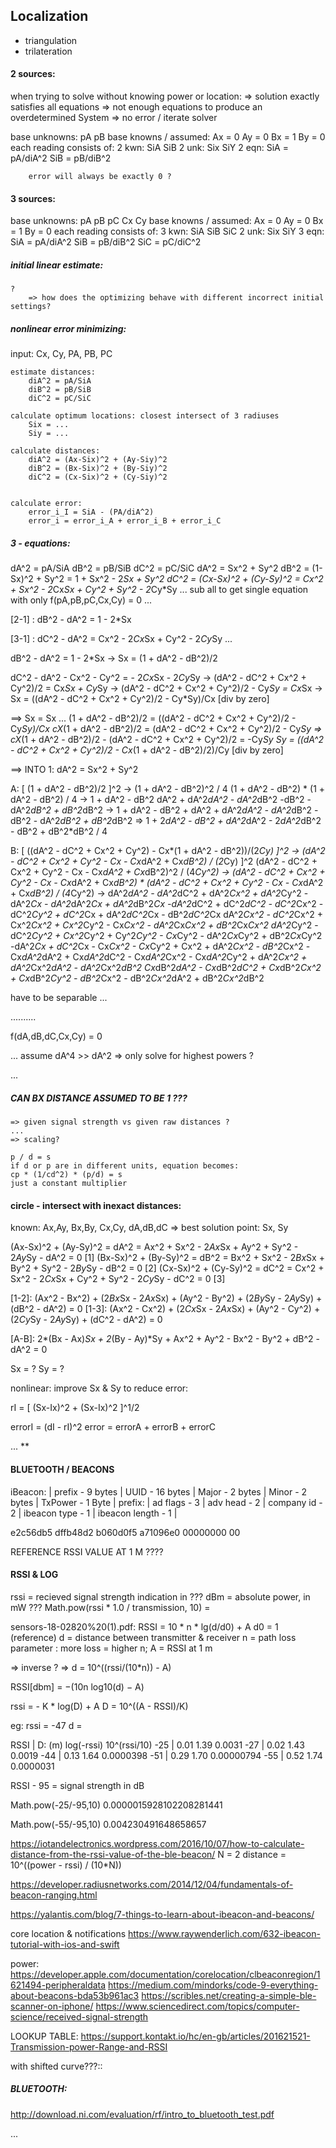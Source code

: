 ## Localization
- triangulation
- trilateration



#### 2 sources:
when trying to solve without knowing power or location:
	=> solution exactly satisfies all equations
	=> not enough equations to produce an overdetermined System
		=> no error / iterate solver

base unknowns:
	pA
	pB
base knowns / assumed:
	Ax = 0
	Ay = 0
	Bx = 1
	By = 0
each reading consists of:
	2 kwn:
		SiA
		SiB
	2 unk:
		Six
		SiY
	2 eqn:
		SiA = pA/diA^2
		SiB = pB/diB^2


		error will always be exactly 0 ?







#### 3 sources:
base unknowns:
	pA
	pB
	pC
	Cx
	Cy
base knowns / assumed:
	Ax = 0
	Ay = 0
	Bx = 1
	By = 0
each reading consists of:
	3 kwn:
		SiA
		SiB
		SiC
	2 unk:
		Six
		SiY
	3 eqn:
		SiA = pA/diA^2
		SiB = pB/diB^2
		SiC = pC/diC^2



##### initial linear estimate:
	?
		=> how does the optimizing behave with different incorrect initial settings?

##### nonlinear error minimizing:
input: Cx, Cy, PA, PB, PC

	estimate distances:
		diA^2 = pA/SiA
		diB^2 = pB/SiB
		diC^2 = pC/SiC

	calculate optimum locations: closest intersect of 3 radiuses
		Six = ...
		Siy = ...

	calculate distances:
		diA^2 = (Ax-Six)^2 + (Ay-Siy)^2
		diB^2 = (Bx-Six)^2 + (By-Siy)^2
		diC^2 = (Cx-Six)^2 + (Cy-Siy)^2


	calculate error:
		error_i_I = SiA - (PA/diA^2)
		error_i = error_i_A + error_i_B + error_i_C


##### 3 - equations:
dA^2 = pA/SiA
dB^2 = pB/SiB
dC^2 = pC/SiC
dA^2 = Sx^2 + Sy^2
dB^2 = (1-Sx)^2 + Sy^2 = 1 + Sx^2 - 2*Sx  +  Sy^2
dC^2 = (Cx-Sx)^2 + (Cy-Sy)^2 = Cx^2 + Sx^2 - 2*Cx*Sx  +  Cy^2 + Sy^2 - 2*Cy*Sy
...
sub all to get single equation with only f(pA,pB,pC,Cx,Cy) = 0
...

[2-1] :
dB^2 - dA^2 = 1 - 2*Sx

[3-1] :
dC^2 - dA^2 = Cx^2 - 2*Cx*Sx  +  Cy^2 - 2*Cy*Sy
...

dB^2 - dA^2 = 1 - 2*Sx
->
Sx = (1 + dA^2 - dB^2)/2

dC^2 - dA^2 - Cx^2 - Cy^2 = - 2*Cx*Sx - 2*Cy*Sy
->
(dA^2 - dC^2 + Cx^2 + Cy^2)/2 = Cx*Sx + Cy*Sy
->
(dA^2 - dC^2 + Cx^2 + Cy^2)/2 - Cy*Sy = Cx*Sx
->
Sx = ((dA^2 - dC^2 + Cx^2 + Cy^2)/2 - Cy*Sy)/Cx							[div by zero]

==> Sx = Sx ...
(1 + dA^2 - dB^2)/2 = ((dA^2 - dC^2 + Cx^2 + Cy^2)/2 - Cy*Sy)/Cx
cX*(1 + dA^2 - dB^2)/2 = (dA^2 - dC^2 + Cx^2 + Cy^2)/2 - Cy*Sy
=>
cX*(1 + dA^2 - dB^2)/2 - (dA^2 - dC^2 + Cx^2 + Cy^2)/2 = -Cy*Sy
Sy = ((dA^2 - dC^2 + Cx^2 + Cy^2)/2 - Cx*(1 + dA^2 - dB^2)/2)/Cy		[div by zero]

==> INTO 1:
dA^2 = Sx^2 + Sy^2

A: [ (1 + dA^2 - dB^2)/2 ]^2
->
	(1 + dA^2 - dB^2)^2 / 4
	(1 + dA^2 - dB^2) * (1 + dA^2 - dB^2) / 4
		->
		1 + dA^2 - dB^2
		dA^2 + dA^2*dA^2 - dA^2*dB^2
		-dB^2 - dA^2*dB^2 + dB^2*dB^2
		->
		1 + dA^2 - dB^2 + dA^2 + dA^2*dA^2 - dA^2*dB^2 - dB^2 - dA^2*dB^2 + dB^2*dB^2
		=>
		1 + 2*dA^2 - dB^2 + dA^2*dA^2 - 2*dA^2*dB^2 - dB^2 + dB^2*dB^2
		/ 4





B: [ ((dA^2 - dC^2 + Cx^2 + Cy^2) - Cx*(1 + dA^2 - dB^2))/(2*Cy) ]^2
->
	(dA^2 - dC^2 + Cx^2 + Cy^2 - Cx - Cx*dA^2 + Cx*dB^2) / (2*Cy) ]^2
	(dA^2 - dC^2 + Cx^2 + Cy^2 - Cx - Cx*dA^2 + Cx*dB^2)^2 / (4*Cy^2)
	->
	(dA^2 - dC^2 + Cx^2 + Cy^2 - Cx - Cx*dA^2 + Cx*dB^2) * (dA^2 - dC^2 + Cx^2 + Cy^2 - Cx - Cx*dA^2 + Cx*dB^2) / (4*Cy^2)
		->
		dA^2*dA^2 - dA^2*dC^2 + dA^2*Cx^2 + dA^2*Cy^2 - dA^2*Cx - dA^2*dA^2*Cx + dA^2*dB^2*Cx
		-dA^2*dC^2 + dC^2*dC^2 - dC^2*Cx^2 - dC^2*Cy^2 + dC^2*Cx + dA^2*dC^2*Cx - dB^2*dC^2*Cx
		dA^2*Cx^2 - dC^2*Cx^2 + Cx^2*Cx^2 + Cx^2*Cy^2 - Cx*Cx^2 - dA^2*Cx*Cx^2 + dB^2*Cx*Cx^2
		dA^2*Cy^2 - dC^2*Cy^2 + Cx^2*Cy^2 + Cy^2*Cy^2 - Cx*Cy^2 - dA^2*Cx*Cy^2 + dB^2*Cx*Cy^2
		-dA^2*Cx + dC^2*Cx - Cx*Cx^2 - Cx*Cy^2 + Cx^2 + dA^2*Cx^2 - dB^2*Cx^2
		-Cx*dA^2*dA^2 + Cx*dA^2*dC^2 - Cx*dA^2*Cx^2 - Cx*dA^2*Cy^2 + dA^2*Cx^2 + dA^2*Cx^2*dA^2 - dA^2*Cx^2*dB^2
		Cx*dB^2*dA^2 - Cx*dB^2*dC^2 + Cx*dB^2*Cx^2 + Cx*dB^2*Cy^2 - dB^2*Cx^2 - dB^2*Cx^2*dA^2 + dB^2*Cx^2*dB^2

have to be separable ...



..........



f(dA,dB,dC,Cx,Cy) = 0

... assume dA^4 >> dA^2 => only solve for highest powers ?


...






##### CAN BX DISTANCE ASSUMED TO BE 1 ???
	=> given signal strength vs given raw distances ?
	...
	=> scaling?

	p / d = s
	if d or p are in different units, equation becomes:
	cp * (1/cd^2) * (p/d) = s
	just a constant multiplier







#### circle - intersect with inexact distances:
known:
Ax,Ay, Bx,By, Cx,Cy, dA,dB,dC
=> best solution point: Sx, Sy

(Ax-Sx)^2 + (Ay-Sy)^2 = dA^2	= Ax^2 + Sx^2 - 2*Ax*Sx + Ay^2 + Sy^2 - 2*Ay*Sy - dA^2 = 0	[1]
(Bx-Sx)^2 + (By-Sy)^2 = dB^2	= Bx^2 + Sx^2 - 2*Bx*Sx + By^2 + Sy^2 - 2*By*Sy - dB^2 = 0	[2]
(Cx-Sx)^2 + (Cy-Sy)^2 = dC^2	= Cx^2 + Sx^2 - 2*Cx*Sx + Cy^2 + Sy^2 - 2*Cy*Sy - dC^2 = 0	[3]

[1-2]:
(Ax^2 - Bx^2) + (2*Bx*Sx - 2*Ax*Sx) + (Ay^2 - By^2) + (2*By*Sy - 2*Ay*Sy) + (dB^2 - dA^2) = 0
[1-3]:
(Ax^2 - Cx^2) + (2*Cx*Sx - 2*Ax*Sx) + (Ay^2 - Cy^2) + (2*Cy*Sy - 2*Ay*Sy) + (dC^2 - dA^2) = 0

[A-B]:
2*(Bx - Ax)*Sx + 2*(By - Ay)*Sy  +  Ax^2 + Ay^2 - Bx^2 - By^2 + dB^2 - dA^2  = 0



Sx = ?
Sy = ?

nonlinear:
improve Sx & Sy to reduce error:

rI = [ (Sx-Ix)^2 + (Sx-Ix)^2 ]^1/2

errorI = (dI - rI)^2
error = errorA + errorB + errorC


...
**


#### BLUETOOTH / BEACONS
iBeacon:
| prefix - 9 bytes | UUID - 16 bytes | Major - 2 bytes | Minor - 2 bytes | TxPower - 1 Byte |
prefix:
| ad flags - 3 | adv head - 2 | company id - 2 | ibeacon type - 1 | ibeacon length - 1 |



e2c56db5 dffb48d2 b060d0f5 a71096e0 00000000 00


REFERENCE RSSI VALUE AT 1 M ????


#### RSSI & LOG
rssi = recieved signal strength indication in
??? dBm = absolute power, in mW
???
Math.pow(rssi * 1.0 / transmission, 10) =


sensors-18-02820%20(1).pdf:
RSSI = 10 * n * lg(d/d0) + A
d0 = 1 (reference)
d = distance between transmitter & receiver
n = path loss parameter : more loss = higher n;
A = RSSI at 1 m


=> inverse ? =>
d = 10^((rssi/(10*n)) - A)



RSSI[dbm] = −(10n log10(d) − A)




rssi = - K * log(D) + A
D = 10^((A - RSSI)/K)

eg:
rssi = -47
d =




RSSI | D: (m)	log(-rssi)		10^(rssi/10)
-25  | 0.01			1.39			0.0031
-27  | 0.02			1.43			0.0019
-44  | 0.13			1.64			0.0000398
-51  | 0.29			1.70			0.00000794
-55  | 0.52			1.74			0.0000031


RSSI - 95 = signal strength in dB

Math.pow(-25/-95,10)
0.0000015928102208281441

Math.pow(-55/-95,10)
0.004230491648658657


https://iotandelectronics.wordpress.com/2016/10/07/how-to-calculate-distance-from-the-rssi-value-of-the-ble-beacon/
N = 2
distance = 10^((power - rssi) / (10*N))


https://developer.radiusnetworks.com/2014/12/04/fundamentals-of-beacon-ranging.html


https://yalantis.com/blog/7-things-to-learn-about-ibeacon-and-beacons/



core location & notifications
https://www.raywenderlich.com/632-ibeacon-tutorial-with-ios-and-swift



power:
https://developer.apple.com/documentation/corelocation/clbeaconregion/1621494-peripheraldata
https://medium.com/mindorks/code-9-everything-about-beacons-bda53b961ac3
https://scribles.net/creating-a-simple-ble-scanner-on-iphone/
https://www.sciencedirect.com/topics/computer-science/received-signal-strength

LOOKUP TABLE:
https://support.kontakt.io/hc/en-gb/articles/201621521-Transmission-power-Range-and-RSSI


with shifted curve???::


##### BLUETOOTH:


http://download.ni.com/evaluation/rf/intro_to_bluetooth_test.pdf




...
